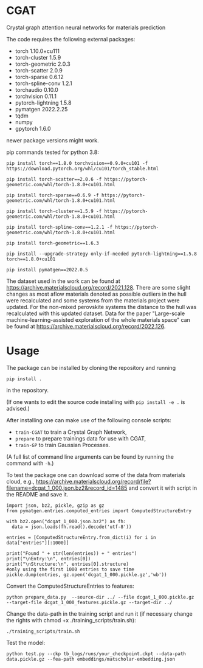 # CGAT
Crystal graph attention neural networks for materials prediction

The code requires the following external packages:
* torch                     1.10.0+cu111              
* torch-cluster             1.5.9                    
* torch-geometric           2.0.3                    
* torch-scatter             2.0.9                    
* torch-sparse              0.6.12                    
* torch-spline-conv         1.2.1                    
* torchaudio                0.10.0                    
* torchvision               0.11.1              
* pytorch-lightning         1.5.8
* pymatgen                  2022.2.25
* tqdm
* numpy
* gpytorch 1.6.0

newer package versions might work.

pip commands tested for python 3.8:

`pip install torch==1.8.0 torchvision==0.9.0+cu101 -f https://download.pytorch.org/whl/cu101/torch_stable.html`

`pip install torch-scatter==2.0.6 -f https://pytorch-geometric.com/whl/torch-1.8.0+cu101.html`

`pip install torch-sparse==0.6.9 -f https://pytorch-geometric.com/whl/torch-1.8.0+cu101.html`

`pip install torch-cluster==1.5.9 -f https://pytorch-geometric.com/whl/torch-1.8.0+cu101.html`

`pip install torch-spline-conv==1.2.1 -f https://pytorch-geometric.com/whl/torch-1.8.0+cu101.html`

`pip install torch-geometric==1.6.3`

`pip install --upgrade-strategy only-if-needed pytorch-lightning==1.5.8 torch==1.8.0+cu101`

`pip install pymatgen==2022.0.5`


The dataset used in the work can be found at https://archive.materialscloud.org/record/2021.128. There are some slight changes as most aflow materials denoted as possible outliers in the hull were recalculated and some systems from the materials project were updated. For the non-mixed perovskite systems the distance to the hull was recalculated with this updated dataset. Data for the paper "Large-scale machine-learning-assisted exploration of the whole materials space" can be found at https://archive.materialscloud.org/record/2022.126.

# Usage
The package can be installed by cloning the repository and running
```shell
pip install .
```
in the repository.

(If one wants to edit the source code installing with `pip install -e .` is advised.)

After installing one can make use of the following console scripts:
* `train-CGAT` to train a Crystal Graph Network,
* `prepare` to prepare trainings data for use with CGAT,
* `train-GP` to train Gaussian Processes.

(A full list of command line arguments can be found by running the command with `-h`.)

To test the package one can download some of the data from materials cloud, e.g., https://archive.materialscloud.org/record/file?filename=dcgat_1_000.json.bz2&record_id=1485 and convert it with script in the README and save it.

```
import json, bz2, pickle, gzip as gz
from pymatgen.entries.computed_entries import ComputedStructureEntry

with bz2.open("dcgat_1_000.json.bz2") as fh:
  data = json.loads(fh.read().decode('utf-8'))

entries = [ComputedStructureEntry.from_dict(i) for i in data["entries"][:1000]]

print("Found " + str(len(entries)) + " entries")
print("\nEntry:\n", entries[0])
print("\nStructure:\n", entries[0].structure)
#only using the first 1000 entries to save time
pickle.dump(entries, gz.open('dcgat_1_000.pickle.gz','wb'))
```

Convert the ComputedStructureEntries to features:

`python prepare_data.py  --source-dir ../ --file dcgat_1_000.pickle.gz --target-file dcgat_1_000_features.pickle.gz --target-dir ../`

Change the data-path in the training script and run it (if necessary change the rights with chmod +x ./training_scripts/train.sh):

`./training_scripts/train.sh`

Test the model:

`python test.py --ckp tb_logs/runs/your_checkpoint.ckpt --data-path data.pickle.gz --fea-path embeddings/matscholar-embedding.json`
